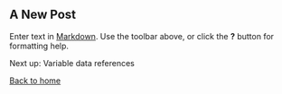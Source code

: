 ## A New Post

Enter text in [Markdown](http://daringfireball.net/projects/markdown/). Use the toolbar above, or click the **?** button for formatting help.

Next up: Variable data references

[Back to home](https://github.com/oneworldmarket/idibu-v3-api/blob/master/stuff/iFrame%20integration/README.md)
